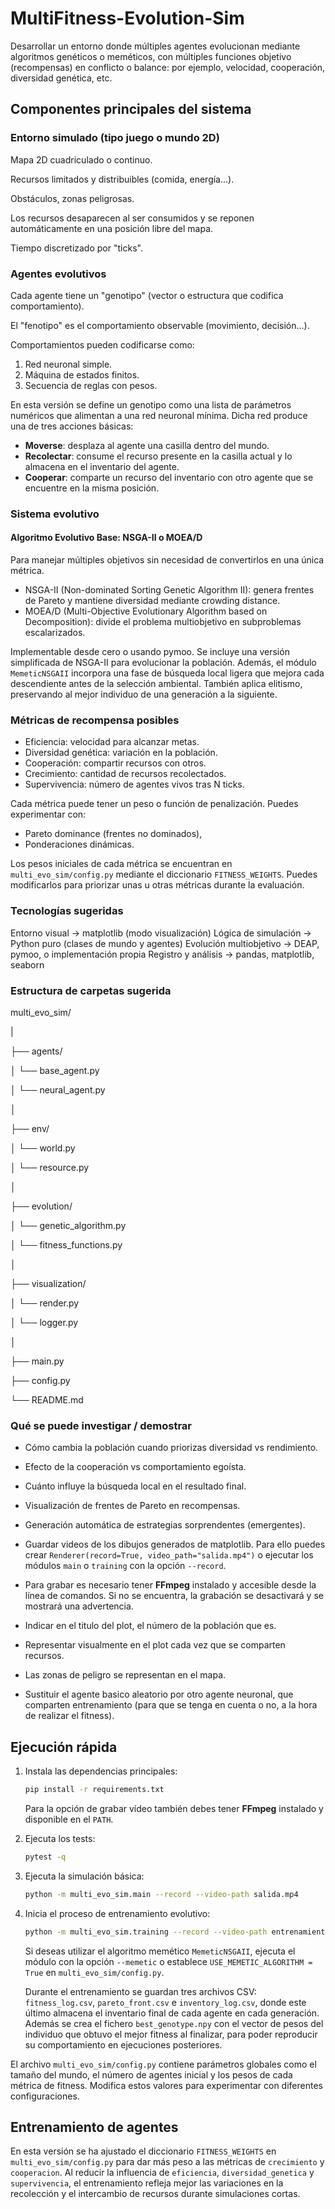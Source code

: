 # MultiFitness-Evolution-Sim
Desarrollar un entorno donde múltiples agentes evolucionan mediante algoritmos genéticos o meméticos, con múltiples funciones objetivo (recompensas) en conflicto o balance: por ejemplo, velocidad, cooperación, diversidad genética, etc.

## Componentes principales del sistema
### Entorno simulado (tipo juego o mundo 2D)
Mapa 2D cuadriculado o continuo.

Recursos limitados y distribuibles (comida, energía...).

Obstáculos, zonas peligrosas.

Los recursos desaparecen al ser consumidos y se reponen automáticamente en una
posición libre del mapa.

Tiempo discretizado por "ticks".

### Agentes evolutivos
Cada agente tiene un "genotipo" (vector o estructura que codifica comportamiento).

El "fenotipo" es el comportamiento observable (movimiento, decisión...).

Comportamientos pueden codificarse como:

1. Red neuronal simple.
2. Máquina de estados finitos.
3. Secuencia de reglas con pesos.

En esta versión se define un genotipo como una lista de parámetros numéricos que
alimentan a una red neuronal mínima. Dicha red produce una de tres acciones
básicas:

* **Moverse**: desplaza al agente una casilla dentro del mundo.
* **Recolectar**: consume el recurso presente en la casilla actual y lo almacena
  en el inventario del agente.
* **Cooperar**: comparte un recurso del inventario con otro agente que se
  encuentre en la misma posición.

### Sistema evolutivo

#### Algoritmo Evolutivo Base: NSGA-II o MOEA/D
Para manejar múltiples objetivos sin necesidad de convertirlos en una única métrica.

- NSGA-II (Non-dominated Sorting Genetic Algorithm II): genera frentes de Pareto y mantiene diversidad mediante crowding distance.
- MOEA/D (Multi-Objective Evolutionary Algorithm based on Decomposition): divide el problema multiobjetivo en subproblemas escalarizados.

Implementable desde cero o usando pymoo.
Se incluye una versión simplificada de NSGA-II para evolucionar la población.
Además, el módulo `MemeticNSGAII` incorpora una fase de búsqueda local ligera
que mejora cada descendiente antes de la selección ambiental. También aplica
elitismo, preservando al mejor individuo de una generación a la siguiente.

### Métricas de recompensa posibles

- Eficiencia: velocidad para alcanzar metas.
- Diversidad genética: variación en la población.
- Cooperación: compartir recursos con otros.
- Crecimiento: cantidad de recursos recolectados.
- Supervivencia: número de agentes vivos tras N ticks.

Cada métrica puede tener un peso o función de penalización. Puedes experimentar con:

- Pareto dominance (frentes no dominados),
- Ponderaciones dinámicas.

Los pesos iniciales de cada métrica se encuentran en `multi_evo_sim/config.py`
mediante el diccionario `FITNESS_WEIGHTS`. Puedes modificarlos para priorizar
unas u otras métricas durante la evaluación.

### Tecnologías sugeridas
Entorno visual          ->  matplotlib (modo visualización)
Lógica de simulación    ->  Python puro (clases de mundo y agentes)
Evolución multiobjetivo ->	DEAP, pymoo, o implementación propia
Registro y análisis     ->	pandas, matplotlib, seaborn

### Estructura de carpetas sugerida
multi_evo_sim/

|

├── agents/

│   └── base_agent.py

│   └── neural_agent.py

│

├── env/

│   └── world.py

│   └── resource.py

│

├── evolution/

│   └── genetic_algorithm.py

│   └── fitness_functions.py

│

├── visualization/

│   └── render.py

│   └── logger.py

│

├── main.py

├── config.py

└── README.md

### Qué se puede investigar / demostrar
- Cómo cambia la población cuando priorizas diversidad vs rendimiento.
- Efecto de la cooperación vs comportamiento egoísta.
- Cuánto influye la búsqueda local en el resultado final.
- Visualización de frentes de Pareto en recompensas.
- Generación automática de estrategias sorprendentes (emergentes).

- Guardar videos de los dibujos generados de matplotlib. Para ello
  puedes crear ``Renderer(record=True, video_path="salida.mp4")`` o
  ejecutar los módulos ``main`` o ``training`` con la opción ``--record``.
- Para grabar es necesario tener **FFmpeg** instalado y accesible desde la línea de comandos. Si no se encuentra, la grabación se desactivará y se mostrará una advertencia.
- Indicar en el titulo del plot, el número de la población que es.
- Representar visualmente en el plot cada vez que se comparten recursos.
- Las zonas de peligro se representan en el mapa.
- Sustituir el agente basico aleatorio por otro agente neuronal, que comparten entrenamiento (para que se tenga en cuenta o no, a la hora de realizar el fitness).


## Ejecución rápida

1. Instala las dependencias principales:

   ```bash
   pip install -r requirements.txt
   ```
   Para la opción de grabar vídeo también debes tener **FFmpeg** instalado y disponible en el ``PATH``.

2. Ejecuta los tests:
    ```bash
    pytest -q
    ```

3. Ejecuta la simulación básica:

   ```bash
   python -m multi_evo_sim.main --record --video-path salida.mp4
   ```

4. Inicia el proceso de entrenamiento evolutivo:

   ```bash
   python -m multi_evo_sim.training --record --video-path entrenamiento.mp4
   ```

   Si deseas utilizar el algoritmo memético `MemeticNSGAII`, ejecuta el módulo
   con la opción `--memetic` o establece `USE_MEMETIC_ALGORITHM = True` en
   `multi_evo_sim/config.py`.

   Durante el entrenamiento se guardan tres archivos CSV: `fitness_log.csv`,
   `pareto_front.csv` e `inventory_log.csv`, donde este último almacena el
   inventario final de cada agente en cada generación. Además se crea el
   fichero `best_genotype.npy` con el vector de pesos del individuo que
   obtuvo el mejor fitness al finalizar, para poder reproducir su
   comportamiento en ejecuciones posteriores.

El archivo `multi_evo_sim/config.py` contiene parámetros globales como el tamaño
del mundo, el número de agentes inicial y los pesos de cada métrica de fitness.
Modifica estos valores para experimentar con diferentes configuraciones.

## Entrenamiento de agentes

En esta versión se ha ajustado el diccionario `FITNESS_WEIGHTS` en
`multi_evo_sim/config.py` para dar más peso a las métricas de
`crecimiento` y `cooperacion`. Al reducir la influencia de
`eficiencia`, `diversidad_genetica` y `supervivencia`, el entrenamiento
refleja mejor las variaciones en la recolección y el intercambio de
recursos durante simulaciones cortas.
